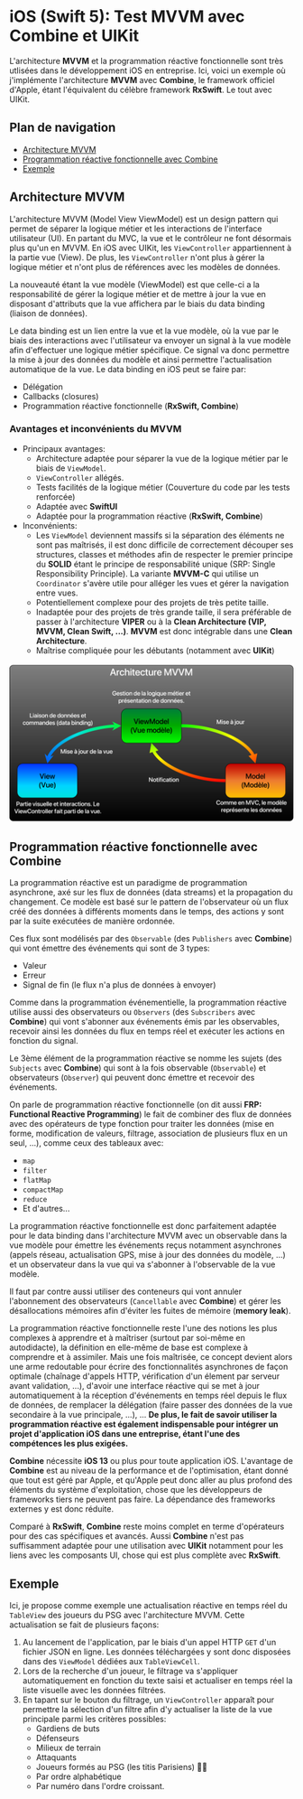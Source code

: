 # iOS (Swift 5): Test MVVM avec Combine et UIKit

L'architecture **MVVM** et la programmation réactive fonctionnelle sont très utlisées dans le développement iOS en entreprise. Ici, voici un exemple où j'implémente l'architecture **MVVM** avec **Combine**, le framework officiel d'Apple, étant l'équivalent du célèbre framework **RxSwift**. Le tout avec UIKit.

## Plan de navigation
- [Architecture MVVM](#mvvm)
- [Programmation réactive fonctionnelle avec Combine](#combine)
- [Exemple](#example)

## <a name="mvvm"></a>Architecture MVVM

L'architecture MVVM (Model View ViewModel) est un design pattern qui permet de séparer la logique métier et les interactions de l'interface utilisateur (UI). En partant du MVC, la vue et le contrôleur ne font désormais plus qu'un en MVVM. En iOS avec UIKit, les `ViewController` appartiennent à la partie vue (View). De plus, les `ViewController` n'ont plus à gérer la logique métier et n'ont plus de références avec les modèles de données.

La nouveauté étant la vue modèle (ViewModel) est que celle-ci a la responsabilité de gérer la logique métier et de mettre à jour la vue en disposant d'attributs que la vue affichera par le biais du data binding (liaison de données).

Le data binding est un lien entre la vue et la vue modèle, où la vue par le biais des interactions avec l'utilisateur va envoyer un signal à la vue modèle afin d'effectuer une logique métier spécifique. Ce signal va donc permettre la mise à jour des données du modèle et ainsi permettre l'actualisation automatique de la vue. Le data binding en iOS peut se faire par:
- Délégation
- Callbacks (closures)
- Programmation réactive fonctionnelle (**RxSwift, Combine**)

### Avantages et inconvénients du MVVM
- Principaux avantages: 
    + Architecture adaptée pour séparer la vue de la logique métier par le biais de `ViewModel`.
    + `ViewController` allégés.
    + Tests facilités de la logique métier (Couverture du code par les tests renforcée)
    + Adaptée avec **SwiftUI**
    + Adaptée pour la programmation réactive (**RxSwift, Combine**)
- Inconvénients:
    + Les `ViewModel` deviennent massifs si la séparation des éléments ne sont pas maîtrisés, il est donc difficile de correctement découper ses structures, classes et méthodes afin de respecter le premier principe du **SOLID** étant le principe de responsabilité unique (SRP: Single Responsibility Principle). La variante **MVVM-C** qui utilise un `Coordinator` s'avère utile pour alléger les vues et gérer la navigation entre vues.
    + Potentiellement complexe pour des projets de très petite taille.
    + Inadaptée pour des projets de très grande taille, il sera préférable de passer à l'architecture **VIPER** ou à la **Clean Architecture (VIP, MVVM, Clean Swift, ...)**. **MVVM** est donc intégrable dans une **Clean Architecture**.
    + Maîtrise compliquée pour les débutants (notamment avec **UIKit**)

![MVVM](https://github.com/Kous92/Test-MVVM-Combine-UIKit-iOS/blob/main/MVVM.png)<br>

## <a name="combine"></a>Programmation réactive fonctionnelle avec Combine

La programmation réactive est un paradigme de programmation asynchrone, axé sur les flux de données (data streams) et la propagation du changement. Ce modèle est basé sur le pattern de l'observateur où un flux créé des données à différents moments dans le temps, des actions y sont par la suite exécutées de manière ordonnée.

Ces flux sont modélisés par des `Observable` (des `Publishers` avec **Combine**) qui vont émettre des événements qui sont de 3 types:
- Valeur
- Erreur
- Signal de fin (le flux n'a plus de données à envoyer)

Comme dans la programmation événementielle, la programmation réactive utilise aussi des observateurs ou `Observers` (des `Subscribers` avec **Combine**) qui vont s'abonner aux événements émis par les observables, recevoir ainsi les données du flux en temps réel et exécuter les actions en fonction du signal.

Le 3ème élément de la programmation réactive se nomme les sujets (des `Subjects` avec **Combine**) qui sont à la fois observable (`Observable`) et observateurs (`Observer`) qui peuvent donc émettre et recevoir des événements.

On parle de programmation réactive fonctionnelle (on dit aussi **FRP: Functional Reactive Programming**) le fait de combiner des flux de données avec des opérateurs de type fonction pour traiter les données (mise en forme, modification de valeurs, filtrage, association de plusieurs flux en un seul, ...), comme ceux des tableaux avec:
- `map`
- `filter`
- `flatMap`
- `compactMap`
- `reduce`
- Et d'autres...

La programmation réactive fonctionnelle est donc parfaitement adaptée pour le data binding dans l'architecture MVVM avec un observable dans la vue modèle pour émettre les événements reçus notamment asynchrones (appels réseau, actualisation GPS, mise à jour des données du modèle, ...) et un observateur dans la vue qui va s'abonner à l'observable de la vue modèle.

Il faut par contre aussi utiliser des conteneurs qui vont annuler l'abonnement des observateurs (`Cancellable` avec **Combine**) et gérer les désallocations mémoires afin d'éviter les fuites de mémoire (**memory leak**).

La programmation réactive fonctionnelle reste l'une des notions les plus complexes à apprendre et à maîtriser (surtout par soi-même en autodidacte), la définition en elle-même de base est complexe à comprendre et à assimiler.
Mais une fois maîtrisée, ce concept devient alors une arme redoutable pour écrire des fonctionnalités asynchrones de façon optimale (chaînage d'appels HTTP, vérification d'un élement par serveur avant validation, ...), d'avoir une interface réactive qui se met à jour automatiquement à la réception d'événements en temps réel depuis le flux de données, de remplacer la délégation (faire passer des données de la vue secondaire à la vue principale, ...), ... **De plus, le fait de savoir utiliser la programmation réactive est également indispensable pour intégrer un projet d'application iOS dans une entreprise, étant l'une des compétences les plus exigées.**

**Combine** nécessite **iOS 13** ou plus pour toute application iOS. L'avantage de **Combine** est au niveau de la performance et de l'optimisation, étant donné que tout est géré par Apple, et qu'Apple peut donc aller au plus profond des éléments du système d'exploitation, chose que les développeurs de frameworks tiers ne peuvent pas faire. La dépendance des frameworks externes y est donc réduite.

Comparé à **RxSwift**, **Combine** reste moins complet en terme d'opérateurs pour des cas spécifiques et avancés. Aussi **Combine** n'est pas suffisamment adaptée pour une utilisation avec **UIKit** notamment pour les liens avec les composants UI, chose qui est plus complète avec **RxSwift**.

## <a name="exemple"></a>Exemple

Ici, je propose comme exemple une actualisation réactive en temps réel du `TableView` des joueurs du PSG avec l'architecture MVVM. Cette actualisation se fait de plusieurs façons:
1. Au lancement de l'application, par le biais d'un appel HTTP `GET` d'un fichier JSON en ligne. Les données téléchargées y sont donc disposées dans des `ViewModel` dédiées aux `TableViewCell`.
2. Lors de la recherche d'un joueur, le filtrage va s'appliquer automatiquement en fonction du texte saisi et actualiser en temps réel la liste visuelle avec les données filtrées.
3. En tapant sur le bouton du filtrage, un `ViewController` apparaît pour permettre la sélection d'un filtre afin d'y actualiser la liste de la vue principale parmi les critères possibles: 
    + Gardiens de buts
    + Défenseurs
    + Milieux de terrain
    + Attaquants
    + Joueurs formés au PSG (les titis Parisiens) 🔵🔴
    + Par ordre alphabétique
    + Par numéro dans l'ordre croissant.